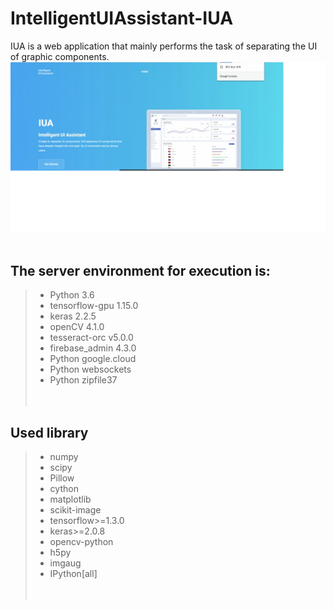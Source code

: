 # IntelligentUIAssistant-IUA
IUA is a web application that mainly performs the task of separating the UI of graphic components.<br>
![main_screen](./image/sreenshot1.png)
<br><br>
## The server environment for execution is:<br>
> * Python 3.6<br>
> * tensorflow-gpu 1.15.0<br>
> * keras 2.2.5<br>
> * openCV 4.1.0<br>
> * tesseract-orc v5.0.0<br>
> * firebase_admin 4.3.0<br>
> * Python google.cloud<br>
> * Python websockets<br>
> * Python zipfile37<br>
<br><br>
## Used library
> * numpy<br>
> * scipy<br>
> * Pillow<br>
> * cython<br>
> * matplotlib<br>
> * scikit-image<br>
> * tensorflow>=1.3.0<br>
> * keras>=2.0.8<br>
> * opencv-python<br>
> * h5py<br>
> * imgaug<br>
> * IPython[all]<br>
<br><br>
